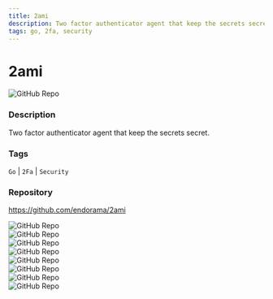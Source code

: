 ```yaml
---
title: 2ami
description: Two factor authenticator agent that keep the secrets secret.
tags: go, 2fa, security
---
```

        

# 2ami

![GitHub Repo](https://img.shields.io/static/v1?label=category&message=opensource&color=green)

### Description

Two factor authenticator agent that keep the secrets secret.

### Tags

`Go` | `2Fa` | `Security`

### Repository

https://github.com/endorama/2ami

![GitHub Repo](https://img.shields.io/github/stars/endorama/2ami?style=social)<br />![GitHub Repo](https://img.shields.io/github/forks/endorama/2ami?style=social)<br />![GitHub Repo](https://img.shields.io/github/v/tag/endorama/2ami?style=social)<br />![GitHub Repo](https://img.shields.io/github/contributors/endorama/2ami)<br />![GitHub Repo](https://img.shields.io/github/issues-pr/endorama/2ami)<br />![GitHub Repo](https://img.shields.io/github/issues/endorama/2ami)<br />![GitHub Repo](https://img.shields.io/github/license/endorama/2ami)<br />![GitHub Repo](https://img.shields.io/github/last-commit/endorama/2ami)<br />